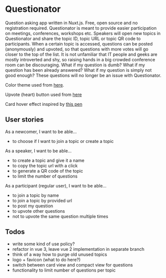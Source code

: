 # Questionator

Question asking app written in Nuxt.js. Free, open source and no registration required. 
Questionator is meant to provide easier participation on meetings, conferences, workshops etc. 
Speakers will open new topics in Questionator and share the topic ID, topic URL or topic QR code to participants. When a certain topic is accessed, questions can be posted (anonymously) and upvoted, so that questions with more votes will go closer to the top of the list. It is not unfamiliar that IT people and geeks are mostly introverted and shy, so raising hands in a big crowded conference room can be discouraging. What if my question is dumb? What if my question has been already answered? What if my question is simply not good enough? These questions will no longer be an issue with Questionator.

Color theme used from [here](https://colorhunt.co/palette/163836).

Upvote (heart) button used from [here](https://codepen.io/jonitrythall/pen/myEpeV)

Card hover effect inspired by [this pen](https://codepen.io/rafaelavlucas/pen/rQWJYG)


## User stories

As a newcomer, I want to be able...
- to choose if I want to join a topic or create a topic

As a speaker, I want to be able...
- to create a topic and give it a name
- to copy the topic url with a click
- to generate a QR code of the topic
- to limit the number of questions 

As a participant (regular user), I want to be able...
- to join a topic by name
- to join a topic by provided url
- to post my question
- to upvote other questions
- not to upvote the same question multiple times

## Todos

- write some kind of use policy?
- refactor in vue 3, leave vue 2 implementation in separate branch
- think of a way how to purge old unused topics
- logo + favicon (what to do here?)
- switch between card view and compact view for questions
- functionality to limit number of questions per topic
